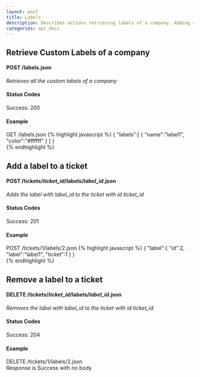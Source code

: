 ```yaml
---
layout: post
title: Labels
description: Describes actions retrieving labels of a company, Adding a label to a ticket and Removing a label from a ticket
categories: api_docs
---
```


Retrieve Custom Labels of a company
-----------------------------------
#### POST /labels.json
*Retrieves all the custom labels of a company*

#### Status Codes
Success: 200

#### Example
GET /labels.json
{% highlight javascript %}
  {
  "labels":[
    {
      "name":"label1",
      "color":"#ffffff"
    }
  ]
  }  
{% endhighlight %}  

Add a label to a ticket
-----------------------
#### POST /tickets/_ticket\_id_/labels/_label\_id_.json
*Adds the label with _label\_id_ to the ticket with id _ticket\_id_*

#### Status Codes
Success: 201

#### Example
POST /tickets/1/labels/2.json
{% highlight javascript %}
  {
  "label":{
    "id":2,
    "label":"label1",
    "ticket":1
  }
  }  
{% endhighlight %}  

Remove a label to a ticket
--------------------------
#### DELETE /tickets/_ticket\_id_/labels/_label\_id_.json
*Removes the label with _label\_id_ to the ticket with id _ticket\_id_*

#### Status Codes
Success: 204

#### Example
DELETE /tickets/1/labels/2.json  
Response is Success with no body
